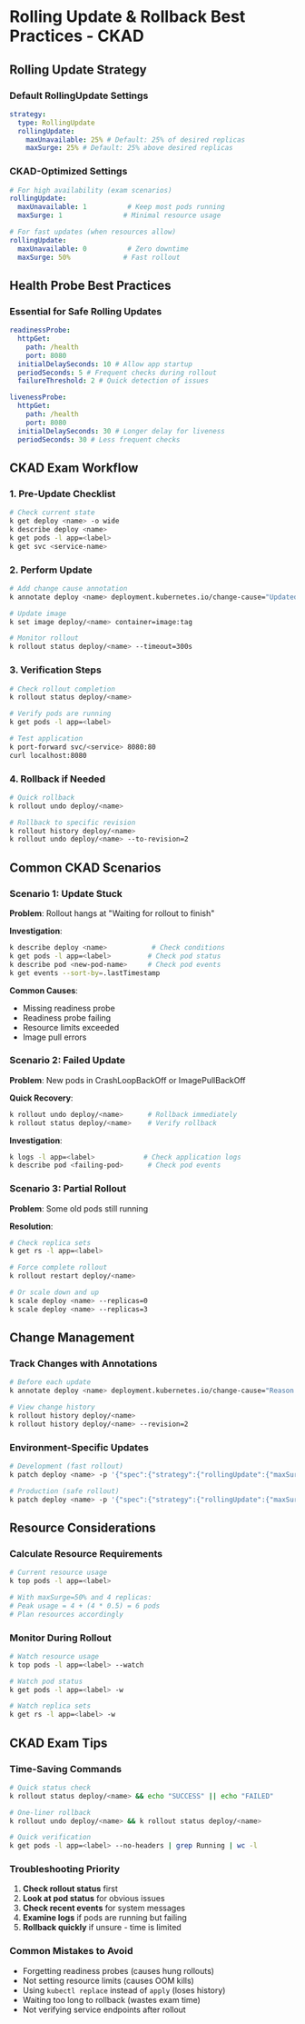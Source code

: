 # Rolling Update & Rollback Best Practices - CKAD

## Rolling Update Strategy

### Default RollingUpdate Settings

```yaml
strategy:
  type: RollingUpdate
  rollingUpdate:
    maxUnavailable: 25% # Default: 25% of desired replicas
    maxSurge: 25% # Default: 25% above desired replicas
```

### CKAD-Optimized Settings

```yaml
# For high availability (exam scenarios)
rollingUpdate:
  maxUnavailable: 1          # Keep most pods running
  maxSurge: 1               # Minimal resource usage

# For fast updates (when resources allow)
rollingUpdate:
  maxUnavailable: 0          # Zero downtime
  maxSurge: 50%             # Fast rollout
```

## Health Probe Best Practices

### Essential for Safe Rolling Updates

```yaml
readinessProbe:
  httpGet:
    path: /health
    port: 8080
  initialDelaySeconds: 10 # Allow app startup
  periodSeconds: 5 # Frequent checks during rollout
  failureThreshold: 2 # Quick detection of issues

livenessProbe:
  httpGet:
    path: /health
    port: 8080
  initialDelaySeconds: 30 # Longer delay for liveness
  periodSeconds: 30 # Less frequent checks
```

## CKAD Exam Workflow

### 1. Pre-Update Checklist

```bash
# Check current state
k get deploy <name> -o wide
k describe deploy <name>
k get pods -l app=<label>
k get svc <service-name>
```

### 2. Perform Update

```bash
# Add change cause annotation
k annotate deploy <name> deployment.kubernetes.io/change-cause="Updated to version X"

# Update image
k set image deploy/<name> container=image:tag

# Monitor rollout
k rollout status deploy/<name> --timeout=300s
```

### 3. Verification Steps

```bash
# Check rollout completion
k rollout status deploy/<name>

# Verify pods are running
k get pods -l app=<label>

# Test application
k port-forward svc/<service> 8080:80
curl localhost:8080
```

### 4. Rollback if Needed

```bash
# Quick rollback
k rollout undo deploy/<name>

# Rollback to specific revision
k rollout history deploy/<name>
k rollout undo deploy/<name> --to-revision=2
```

## Common CKAD Scenarios

### Scenario 1: Update Stuck

**Problem**: Rollout hangs at "Waiting for rollout to finish"

**Investigation**:

```bash
k describe deploy <name>           # Check conditions
k get pods -l app=<label>         # Check pod status
k describe pod <new-pod-name>     # Check pod events
k get events --sort-by=.lastTimestamp
```

**Common Causes**:

- Missing readiness probe
- Readiness probe failing
- Resource limits exceeded
- Image pull errors

### Scenario 2: Failed Update

**Problem**: New pods in CrashLoopBackOff or ImagePullBackOff

**Quick Recovery**:

```bash
k rollout undo deploy/<name>      # Rollback immediately
k rollout status deploy/<name>    # Verify rollback
```

**Investigation**:

```bash
k logs -l app=<label>            # Check application logs
k describe pod <failing-pod>      # Check pod events
```

### Scenario 3: Partial Rollout

**Problem**: Some old pods still running

**Resolution**:

```bash
# Check replica sets
k get rs -l app=<label>

# Force complete rollout
k rollout restart deploy/<name>

# Or scale down and up
k scale deploy <name> --replicas=0
k scale deploy <name> --replicas=3
```

## Change Management

### Track Changes with Annotations

```bash
# Before each update
k annotate deploy <name> deployment.kubernetes.io/change-cause="Reason for change"

# View change history
k rollout history deploy/<name>
k rollout history deploy/<name> --revision=2
```

### Environment-Specific Updates

```bash
# Development (fast rollout)
k patch deploy <name> -p '{"spec":{"strategy":{"rollingUpdate":{"maxSurge":"100%","maxUnavailable":"50%"}}}}'

# Production (safe rollout)
k patch deploy <name> -p '{"spec":{"strategy":{"rollingUpdate":{"maxSurge":"25%","maxUnavailable":"0"}}}}'
```

## Resource Considerations

### Calculate Resource Requirements

```bash
# Current resource usage
k top pods -l app=<label>

# With maxSurge=50% and 4 replicas:
# Peak usage = 4 + (4 * 0.5) = 6 pods
# Plan resources accordingly
```

### Monitor During Rollout

```bash
# Watch resource usage
k top pods -l app=<label> --watch

# Watch pod status
k get pods -l app=<label> -w

# Watch replica sets
k get rs -l app=<label> -w
```

## CKAD Exam Tips

### Time-Saving Commands

```bash
# Quick status check
k rollout status deploy/<name> && echo "SUCCESS" || echo "FAILED"

# One-liner rollback
k rollout undo deploy/<name> && k rollout status deploy/<name>

# Quick verification
k get pods -l app=<label> --no-headers | grep Running | wc -l
```

### Troubleshooting Priority

1. **Check rollout status** first
2. **Look at pod status** for obvious issues
3. **Check recent events** for system messages
4. **Examine logs** if pods are running but failing
5. **Rollback quickly** if unsure - time is limited

### Common Mistakes to Avoid

- Forgetting readiness probes (causes hung rollouts)
- Not setting resource limits (causes OOM kills)
- Using `kubectl replace` instead of `apply` (loses history)
- Waiting too long to rollback (wastes exam time)
- Not verifying service endpoints after rollout
